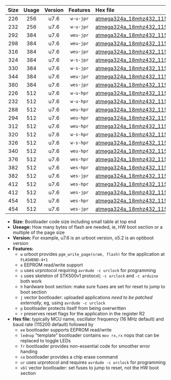 |Size|Usage|Version|Features|Hex file|
|:-:|:-:|:-:|:-:|:--|
|226|256|u7.6|`w-u-jpr`|[atmega324a_18mhz432_115200bps_ur_vbl.hex](https://raw.githubusercontent.com/stefanrueger/urboot/main//atmega324a_18mhz432_115200bps_ur_vbl.hex)|
|232|256|u7.6|`w-u-jpr`|[atmega324a_18mhz432_115200bps_lednop_ur_vbl.hex](https://raw.githubusercontent.com/stefanrueger/urboot/main//atmega324a_18mhz432_115200bps_lednop_ur_vbl.hex)|
|292|384|u7.6|`weu-jpr`|[atmega324a_18mhz432_115200bps_ee_ur_vbl.hex](https://raw.githubusercontent.com/stefanrueger/urboot/main//atmega324a_18mhz432_115200bps_ee_ur_vbl.hex)|
|298|384|u7.6|`weu-jpr`|[atmega324a_18mhz432_115200bps_ee_lednop_ur_vbl.hex](https://raw.githubusercontent.com/stefanrueger/urboot/main//atmega324a_18mhz432_115200bps_ee_lednop_ur_vbl.hex)|
|316|384|u7.6|`weu-jpr`|[atmega324a_18mhz432_115200bps_ee_lednop_fr_ur_vbl.hex](https://raw.githubusercontent.com/stefanrueger/urboot/main//atmega324a_18mhz432_115200bps_ee_lednop_fr_ur_vbl.hex)|
|324|384|u7.6|`w-s-jpr`|[atmega324a_18mhz432_115200bps_vbl.hex](https://raw.githubusercontent.com/stefanrueger/urboot/main//atmega324a_18mhz432_115200bps_vbl.hex)|
|330|384|u7.6|`w-s-jpr`|[atmega324a_18mhz432_115200bps_lednop_vbl.hex](https://raw.githubusercontent.com/stefanrueger/urboot/main//atmega324a_18mhz432_115200bps_lednop_vbl.hex)|
|344|384|u7.6|`weu-jpr`|[atmega324a_18mhz432_115200bps_ee_lednop_fr_ce_ur_vbl.hex](https://raw.githubusercontent.com/stefanrueger/urboot/main//atmega324a_18mhz432_115200bps_ee_lednop_fr_ce_ur_vbl.hex)|
|380|384|u7.6|`wes-jpr`|[atmega324a_18mhz432_115200bps_ee_vbl.hex](https://raw.githubusercontent.com/stefanrueger/urboot/main//atmega324a_18mhz432_115200bps_ee_vbl.hex)|
|226|512|u7.6|`w-u-hpr`|[atmega324a_18mhz432_115200bps_ur.hex](https://raw.githubusercontent.com/stefanrueger/urboot/main//atmega324a_18mhz432_115200bps_ur.hex)|
|232|512|u7.6|`w-u-hpr`|[atmega324a_18mhz432_115200bps_lednop_ur.hex](https://raw.githubusercontent.com/stefanrueger/urboot/main//atmega324a_18mhz432_115200bps_lednop_ur.hex)|
|288|512|u7.6|`weu-hpr`|[atmega324a_18mhz432_115200bps_ee_ur.hex](https://raw.githubusercontent.com/stefanrueger/urboot/main//atmega324a_18mhz432_115200bps_ee_ur.hex)|
|294|512|u7.6|`weu-hpr`|[atmega324a_18mhz432_115200bps_ee_lednop_ur.hex](https://raw.githubusercontent.com/stefanrueger/urboot/main//atmega324a_18mhz432_115200bps_ee_lednop_ur.hex)|
|312|512|u7.6|`weu-hpr`|[atmega324a_18mhz432_115200bps_ee_lednop_fr_ur.hex](https://raw.githubusercontent.com/stefanrueger/urboot/main//atmega324a_18mhz432_115200bps_ee_lednop_fr_ur.hex)|
|320|512|u7.6|`w-s-hpr`|[atmega324a_18mhz432_115200bps.hex](https://raw.githubusercontent.com/stefanrueger/urboot/main//atmega324a_18mhz432_115200bps.hex)|
|326|512|u7.6|`w-s-hpr`|[atmega324a_18mhz432_115200bps_lednop.hex](https://raw.githubusercontent.com/stefanrueger/urboot/main//atmega324a_18mhz432_115200bps_lednop.hex)|
|340|512|u7.6|`weu-hpr`|[atmega324a_18mhz432_115200bps_ee_lednop_fr_ce_ur.hex](https://raw.githubusercontent.com/stefanrueger/urboot/main//atmega324a_18mhz432_115200bps_ee_lednop_fr_ce_ur.hex)|
|376|512|u7.6|`wes-hpr`|[atmega324a_18mhz432_115200bps_ee.hex](https://raw.githubusercontent.com/stefanrueger/urboot/main//atmega324a_18mhz432_115200bps_ee.hex)|
|382|512|u7.6|`wes-hpr`|[atmega324a_18mhz432_115200bps_ee_lednop.hex](https://raw.githubusercontent.com/stefanrueger/urboot/main//atmega324a_18mhz432_115200bps_ee_lednop.hex)|
|382|512|u7.6|`wes-jpr`|[atmega324a_18mhz432_115200bps_ee_lednop_vbl.hex](https://raw.githubusercontent.com/stefanrueger/urboot/main//atmega324a_18mhz432_115200bps_ee_lednop_vbl.hex)|
|412|512|u7.6|`wes-hpr`|[atmega324a_18mhz432_115200bps_ee_lednop_fr.hex](https://raw.githubusercontent.com/stefanrueger/urboot/main//atmega324a_18mhz432_115200bps_ee_lednop_fr.hex)|
|412|512|u7.6|`wes-jpr`|[atmega324a_18mhz432_115200bps_ee_lednop_fr_vbl.hex](https://raw.githubusercontent.com/stefanrueger/urboot/main//atmega324a_18mhz432_115200bps_ee_lednop_fr_vbl.hex)|
|454|512|u7.6|`wes-hpr`|[atmega324a_18mhz432_115200bps_ee_lednop_fr_ce.hex](https://raw.githubusercontent.com/stefanrueger/urboot/main//atmega324a_18mhz432_115200bps_ee_lednop_fr_ce.hex)|
|454|512|u7.6|`wes-jpr`|[atmega324a_18mhz432_115200bps_ee_lednop_fr_ce_vbl.hex](https://raw.githubusercontent.com/stefanrueger/urboot/main//atmega324a_18mhz432_115200bps_ee_lednop_fr_ce_vbl.hex)|

- **Size:** Bootloader code size including small table at top end
- **Useage:** How many bytes of flash are needed, ie, HW boot section or a multiple of the page size
- **Version:** For example, u7.6 is an urboot version, o5.2 is an optiboot version
- **Features:**
  + `w` urboot provides `pgm_write_page(sram, flash)` for the application at `FLASHEND-4+1`
  + `e` EEPROM read/write support
  + `u` uses urprotocol requiring `avrdude -c urclock` for programming
  + `s` uses skeleton of STK500v1 protocol; `-c urclock` and `-c arduino` both work
  + `h` hardware boot section: make sure fuses are set for reset to jump to boot section
  + `j` vector bootloader: uploaded applications *need to be patched externally*, eg, using `avrdude -c urclock`
  + `p` bootloader protects itself from being overwritten
  + `r` preserves reset flags for the application in the register R2
- **Hex file:** typically MCU name, oscillator frequency (16 MHz default) and baud rate (115200 default) followed by
  + `ee` bootloader supports EEPROM read/write
  + `lednop` "template" bootloader contains `mov rx,rx` nops that can be replaced to toggle LEDs
  + `fr` bootloader provides non-essential code for smoother error handing
  + `ce` bootloader provides a chip erase command
  + `ur` uses urprotocol and requires `avrdude -c urclock` for programming
  + `vbl` vector bootloader: set fuses to jump to reset, not the HW boot section

